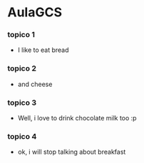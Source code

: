 # AulaGCS

### topico 1

- I like to eat bread

### topico 2

- and cheese

### topico 3

- Well, i love to drink chocolate milk too :p

### topico 4

- ok, i will stop talking about breakfast